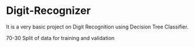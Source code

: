 # Digit-Recognizer

It is a very basic project on Digit Recognition using Decision Tree Classifier.

70-30 Split of data for training and validation
